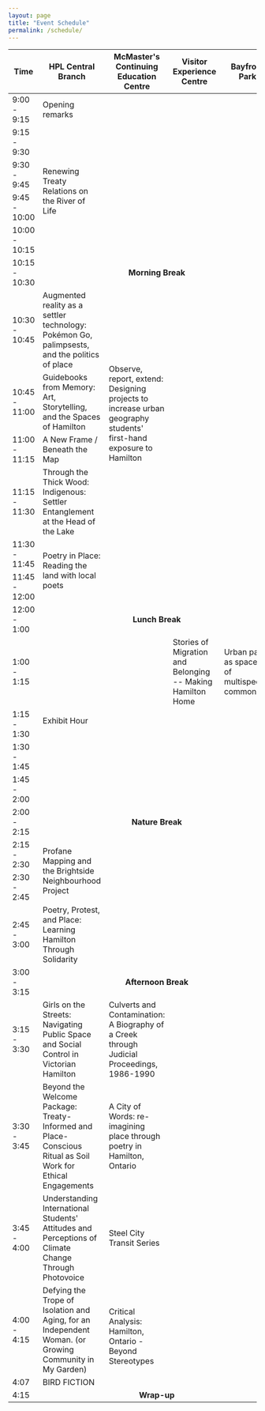 ```yaml
---
layout: page
title: "Event Schedule"
permalink: /schedule/
---
```


<div class="post-title"><div>
<div class="schedule">

  <table>
    <thead>
      <tr>
        <th>Time</th>
        <th>HPL Central Branch</th>
        <th>McMaster's Continuing Education Centre</th>
        <th>Visitor Experience Centre</th>
        <th>Bayfront Park</th>
      </tr>
    </thead>
    <tbody>
      <!-- Opening Remarks -->
      <tr>
        <td>9:00 - 9:15</td>
        <td>Opening remarks</td>
        <td rowspan="5" colspan="3" class="unused"></td>
      </tr>
      <!-- Renewing Treaty Relations -->
      <tr>
        <td>9:15 - 9:30</td>
        <td rowspan="4">Renewing Treaty Relations on the River of Life</td>
      </tr>
      <tr>
      <td>9:30 - 9:45</td>
      </tr>
      <tr>
      <td>9:45 - 10:00</td>
      </tr>
      <tr>
      <td>10:00 - 10:15</td>
      </tr>
      <!-- Morning Break (colspan across all venues) -->
      <tr>
        <td>10:15 - 10:30</td>
        <td colspan="4" style="text-align:center; font-weight:bold;">Morning Break</td>
      </tr>
      <!-- 10:30 parallel sessions -->
      <tr>
        <td>10:30 - 10:45</td>
        <td>Augmented reality as a settler technology: Pokémon Go, palimpsests, and the politics of place </td>
        <td rowspan="4">Observe, report, extend: Designing projects to increase urban geography students' first-hand exposure to Hamilton </td>
        <td rowspan="6" colspan="2" class="unused"></td>
      </tr>
      <tr>
        <td>10:45 - 11:00</td>
        <td>Guidebooks from Memory: Art, Storytelling, and the Spaces of Hamilton</td>
      </tr>
      <tr>
        <td>11:00 - 11:15</td>
        <td>A New Frame / Beneath the Map</td>
      </tr>
      <tr>
        <td>11:15 - 11:30</td>
        <td>Through the Thick Wood: Indigenous: Settler Entanglement at the Head of the Lake</td>
      </tr>
      <tr>
        <td>11:30 - 11:45</td>
        <td rowspan="2">Poetry in Place: Reading the land with local poets</td>
        <td rowspan="2" class="unused" style=""></td>
      </tr>
      <tr>
        <td>11:45 - 12:00</td>
      </tr>
      <!-- Lunch Break -->
      <tr>
        <td>12:00 - 1:00</td>
        <td colspan="4" rowspan="1" style="text-align:center; font-weight:bold;">Lunch Break</td>
      </tr>
      <!-- 1:00 sessions -->
      <tr>
        <td>1:00 - 1:15</td>
        <td rowspan="4">Exhibit Hour</td>
        <td class="unused"></td>
        <td>Stories of Migration and Belonging -- Making Hamilton Home</td>
        <td>Urban parks as spaces of multispecies commoning</td>
      </tr>
      <tr><td>1:15 - 1:30</td>
      <td rowspan="3" colspan="3" class="unused"></td>
      </tr>
      <tr><td>1:30 - 1:45</td>
      </tr>
      <tr><td>1:45 - 2:00</td>
      </tr>
      <!-- Nature Break -->
      <tr>
        <td>2:00 - 2:15</td>
        <td colspan="4" style="text-align:center; font-weight:bold;">Nature Break</td>
      </tr>
      <tr>
        <td>2:15 - 2:30</td>
        <td rowspan="2">Profane Mapping and the Brightside Neighbourhood Project</td>
      <td rowspan="3" colspan="3" class="unused"></td>
      </tr>
      <tr><td>2:30 - 2:45</td>
      </tr>
      <tr>
        <td>2:45 - 3:00</td>
        <td rowspan="1">Poetry, Protest, and Place: Learning Hamilton Through Solidarity</td>
      </tr>
      <!-- Afternoon Break -->
      <tr>
        <td>3:00 - 3:15</td>
        <td colspan="4" style="text-align:center; font-weight:bold;">Afternoon Break</td>
      </tr>
      <tr>
        <td>3:15 - 3:30</td>
        <td>Girls on the Streets: Navigating Public Space and Social Control in Victorian Hamilton</td>
        <td>Culverts and Contamination: A Biography of a Creek through Judicial Proceedings, 1986-1990</td>
        <td rowspan="5" colspan="2" class="unused"></td>
      </tr>
      <tr>
        <td>3:30 - 3:45</td>
        <td>Beyond the Welcome Package: Treaty-Informed and Place-Conscious Ritual as Soil Work for Ethical Engagements</td>
        <td>A City of Words: re-imagining place through poetry in Hamilton, Ontario</td>
      </tr>
      <tr>
        <td>3:45 - 4:00</td>
        <td>Understanding International Students' Attitudes and Perceptions of Climate Change Through Photovoice</td>
        <td>Steel City Transit Series</td>
      </tr>
      <tr>
        <td>4:00 - 4:15</td>
        <td>Defying the Trope of Isolation and Aging, for an Independent Woman.
(or Growing Community in My Garden)</td>
        <td rowspan="2">Critical Analysis: Hamilton, Ontario - Beyond Stereotypes</td>
      </tr>
      <tr>
        <td>4:07</td>
        <td>BIRD FICTION</td>
      </tr>
      <!-- Wrap-up -->
      <tr>
        <td>4:15</td>
        <td colspan="4" style="text-align:center; font-weight:bold;">Wrap-up</td>
      </tr>
    </tbody>

  </table>
</div>
